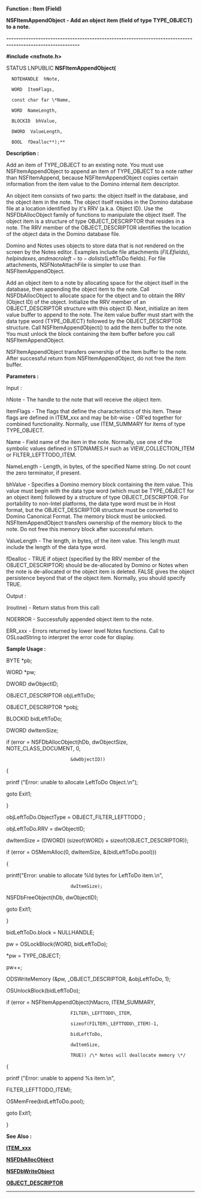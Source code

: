 




<!--
 /\* Font Definitions \*/
 @font-face
 {font-family:Courier;
 panose-1:2 7 4 9 2 2 5 2 4 4;}
@font-face
 {font-family:"Tms Rmn";
 panose-1:2 2 6 3 4 5 5 2 3 4;}
@font-face
 {font-family:Helv;
 panose-1:2 11 6 4 2 2 2 3 2 4;}
@font-face
 {font-family:"Cambria Math";
 panose-1:2 4 5 3 5 4 6 3 2 4;}
 /\* Style Definitions \*/
 p.MsoNormal, li.MsoNormal, div.MsoNormal
 {margin-top:0cm;
 margin-right:0cm;
 margin-bottom:8.0pt;
 margin-left:0cm;
 line-height:107%;
 font-size:11.0pt;
 font-family:"Calibri",sans-serif;}
.MsoChpDefault
 {font-size:11.0pt;}
.MsoPapDefault
 {margin-bottom:8.0pt;
 line-height:107%;}
 /\* Page Definitions \*/
 @page WordSection1
 {size:612.0pt 792.0pt;
 margin:72.0pt 72.0pt 72.0pt 72.0pt;}
div.WordSection1
 {page:WordSection1;}
-->




 


**Function : Item (Field)**



**NSFItemAppendObject** **- Add an
object item (field of type TYPE\_OBJECT) to a note.**


**----------------------------------------------------------------------------------------------------------**



**#include <nsfnote.h>**



STATUS
LNPUBLIC **NSFItemAppendObject(**  

      NOTEHANDLE  hNote,  

      WORD  ItemFlags,  

      const char far \*Name,  

      WORD  NameLength,  

      BLOCKID  bhValue,  

      DWORD  ValueLength,  

      BOOL  fDealloc**);**



**Description :**



Add an item
of TYPE\_OBJECT to an existing note. You must use NSFItemAppendObject to append
an item of TYPE\_OBJECT to a note rather than NSFItemAppend, because
NSFItemAppendObject copies certain information from the item value to the
Domino internal item descriptor.  

  

An object item consists of two parts: the object itself in the database, and
the object item in the note. The object itself resides in the Domino database
file at a location identified by it's RRV (a.k.a. Object ID). Use the
NSFDbAllocObject family of functions to manipulate the object itself.  The
object item is a structure of type OBJECT\_DESCRIPTOR that resides in a note.
The RRV member of the OBJECT\_DESCRIPTOR identifies the location of the object
data in the Domino database file.  

  

Domino and Notes uses objects to store data that is not rendered on the screen
by the Notes editor. Examples include file attachments ($FILE fields), help
indexes, and macro left-to-do lists ($LeftToDo fields). For file attachments,
NSFNoteAttachFile is simpler to use than NSFItemAppendObject.  

  

Add an object item to a note by allocating space for the object itself in the
database, then appending the object item to the note. Call NSFDbAllocObject to
allocate space for the object and to obtain the RRV (Object ID) of the object.
Initialize the RRV member of an OBJECT\_DESCRIPTOR structure with this object
ID. Next, initialize an item value buffer to append to the note. The item value
buffer must start with the data type word (TYPE\_OBJECT) followed by the
OBJECT\_DESCRIPTOR structure.   Call NSFItemAppendObject() to add the item
buffer to the note.  You must unlock the block containing the item buffer
before you call NSFItemAppendObject.   

  

NSFItemAppendObject transfers ownership of the item buffer to the note. After
successful return from NSFItemAppendObject, do not free the item buffer.


 


**Parameters :**



Input :  

hNote  -  The handle to the note that will receive the object item.  

  

ItemFlags  -  The flags that define the characteristics of this item. These
flags are defined in ITEM\_xxx and may be bit-wise - OR'ed together for combined
functionality. Normally, use ITEM\_SUMMARY for items of type TYPE\_OBJECT.  

  

Name  -  Field name of the item in the note. Normally, use one of the symbolic
values defined in STDNAMES.H such as VIEW\_COLLECTION\_ITEM or
FILTER\_LEFTTODO\_ITEM.  

  

NameLength  -  Length, in bytes, of the specified Name string. Do not count the
zero terminator, if present.  

  

bhValue  -  Specifies a Domino memory block containing the item value. This
value must begin with the data type word (which must be TYPE\_OBJECT for an
object item) followed by a structure of type OBJECT\_DESCRIPTOR. For portability
to non-Intel platforms, the data type word must be in Host format, but the
OBJECT\_DESCRIPTOR structure must be converted to Domino Canonical Format. The
memory block must be unlocked. NSFItemAppendObject transfers ownership of the
memory block to the note. Do not free this memory block after successful
return.  

  

ValueLength  -  The length, in bytes, of the item value. This length must
include the length of the data type word.  

  

fDealloc  -  TRUE if object (specified by the RRV member of the
OBJECT\_DESCRIPTOR) should be de-allocated by Domino or Notes when the note is
de-allocated or the object item is deleted. FALSE gives the object persistence
beyond that of the object item. Normally, you should specify TRUE.  

  




Output :  

(routine)  -  Return status from this call:   

  

NOERROR - Successfully appended object item to the note.  

  

ERR\_xxx - Errors returned by lower level Notes functions.  Call to OSLoadString
to interpret the error code for display.  

  

  




 **Sample Usage :**


BYTE       \*pb;  

WORD       \*pw;  

DWORD       dwObjectID;  

OBJECT\_DESCRIPTOR   objLeftToDo;  

OBJECT\_DESCRIPTOR  \*pobj;  

BLOCKID     bidLeftToDo;  

DWORD       dwItemSize;  

  

if (error = NSFDbAllocObject(hDb, dwObjectSize, NOTE\_CLASS\_DOCUMENT, 0,   

                            &dwObjectID))  

{  

   printf ("Error: unable to allocate LeftToDo Object.\n");  

   goto Exit1;  

}  

      

objLeftToDo.ObjectType =  OBJECT\_FILTER\_LEFTTODO ;  

objLeftToDo.RRV = dwObjectID;  

  

dwItemSize = (DWORD) (sizeof(WORD) + sizeof(OBJECT\_DESCRIPTOR));  

  

if (error = OSMemAlloc(0, dwItemSize, &(bidLeftToDo.pool)))  

{  

   printf("Error: unable to allocate %ld bytes for LeftToDo item.\n",  

                            dwItemSize);  

   NSFDbFreeObject(hDb, dwObjectID);  

   goto Exit1;  

}  

  

bidLeftToDo.block = NULLHANDLE;  

  

pw = OSLockBlock(WORD, bidLeftToDo);  

\*pw = TYPE\_OBJECT;  

pw++;  

  

ODSWriteMemory (&pw, \_OBJECT\_DESCRIPTOR, &objLeftToDo, 1);  

      

OSUnlockBlock(bidLeftToDo);  

  

if (error = NSFItemAppendObject(hMacro, ITEM\_SUMMARY,  

                            FILTER\_LEFTTODO\_ITEM,   

                            sizeof(FILTER\_LEFTTODO\_ITEM)-1,  

                            bidLeftToDo,   

                            dwItemSize,   

                            TRUE)) /\* Notes will deallocate memory \*/  

{  

   printf ("Error: unable to append %s item.\n",


                           
FILTER\_LEFTTODO\_ITEM);  

   OSMemFree(bidLeftToDo.pool);  

   goto Exit1;  

}


 **See Also :**


**[ITEM\_xxx](notes:///8525872100478C66/61FD4E9848264AD28525620B006BA8BD/00F200B70087008C85255E2D007931E6)**


**[NSFDbAllocObject](NSFDbAllocObject.md)**


**[NSFDbWriteObject](NSFDbWriteObject.md)**


**[OBJECT\_DESCRIPTOR](notes:///8525872100478C66/61FD4E9848264AD28525620B006BA8BD/004700B10077000185255EA0006A8D0C)**



----------------------------------------------------------------------------------------------------------


 





